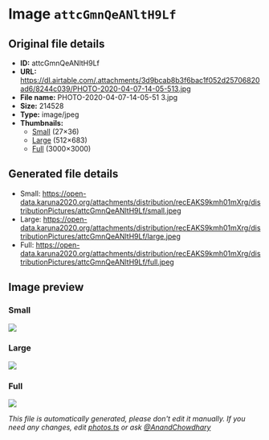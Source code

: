 # Image `attcGmnQeANltH9Lf`

## Original file details

- **ID:** attcGmnQeANltH9Lf
- **URL:** https://dl.airtable.com/.attachments/3d9bcab8b3f6bac1f052d25706820ad6/8244c039/PHOTO-2020-04-07-14-05-513.jpg
- **File name:** PHOTO-2020-04-07-14-05-51 3.jpg
- **Size:** 214528
- **Type:** image/jpeg
- **Thumbnails:**
  - [Small](https://dl.airtable.com/.attachmentThumbnails/1b5b10b1315faec41267f4a58ebd41cc/dae4737a) (27×36)
  - [Large](https://dl.airtable.com/.attachmentThumbnails/c258e62050e7294dd9cc6eab1ed7d18d/0b2c0904) (512×683)
  - [Full](https://dl.airtable.com/.attachmentThumbnails/929c51f3e0b1d74e5d7b2c8190817a0e/36076b14) (3000×3000)

## Generated file details

- Small: https://open-data.karuna2020.org/attachments/distribution/recEAKS9kmh01mXrg/distributionPictures/attcGmnQeANltH9Lf/small.jpeg
- Large: https://open-data.karuna2020.org/attachments/distribution/recEAKS9kmh01mXrg/distributionPictures/attcGmnQeANltH9Lf/large.jpeg
- Full: https://open-data.karuna2020.org/attachments/distribution/recEAKS9kmh01mXrg/distributionPictures/attcGmnQeANltH9Lf/full.jpeg

## Image preview

### Small

![](https://open-data.karuna2020.org/attachments/distribution/recEAKS9kmh01mXrg/distributionPictures/attcGmnQeANltH9Lf/small.jpeg)

### Large

![](https://open-data.karuna2020.org/attachments/distribution/recEAKS9kmh01mXrg/distributionPictures/attcGmnQeANltH9Lf/large.jpeg)

### Full

![](https://open-data.karuna2020.org/attachments/distribution/recEAKS9kmh01mXrg/distributionPictures/attcGmnQeANltH9Lf/full.jpeg)

_This file is automatically generated, please don't edit it manually. If you need any changes, edit [photos.ts](/photos.ts) or ask [@AnandChowdhary](https://github.com/AnandChowdhary)_
